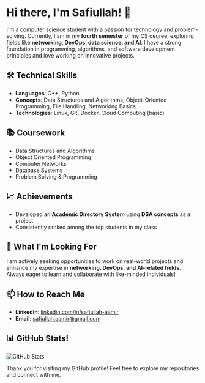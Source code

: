 # Hi there, I'm Safiullah! 👋  

I'm a computer science student with a passion for technology and problem-solving. Currently, I am in my **fourth semester** of my CS degree, exploring fields like **networking, DevOps, data science, and AI**. I have a strong foundation in programming, algorithms, and software development principles and love working on innovative projects.  

## 🛠 Technical Skills  
- **Languages**: C++, Python
- **Concepts**: Data Structures and Algorithms, Object-Oriented Programming, File Handling, Networking Basics  
- **Technologies**: Linux, Git, Docker, Cloud Computing (basic)  

## 📚 Coursework  
- Data Structures and Algorithms  
- Object Oriented Programming
- Computer Networks  
- Database Systems  
- Problem Solving & Programming  

## 📈 Achievements  
- Developed an **Academic Directory System** using **DSA concepts** as a project  
- Consistently ranked among the top students in my class  

## 🌱 What I'm Looking For  
I am actively seeking opportunities to work on real-world projects and enhance my expertise in **networking, DevOps, and AI-related fields**. Always eager to learn and collaborate with like-minded individuals!  

## 📫 How to Reach Me  
- **LinkedIn**: [linkedin.com/in/safiullah-aamir](https://www.linkedin.com/in/safiullah-aamir)  
- **Email**: safiullah.aamir@gmail.com  

## 📊 GitHub Stats!  
![GitHub Stats](https://github-readme-stats.vercel.app/api?username=SafiullahAamir&show_icons=true&theme=radical)  

Thank you for visiting my GitHub profile! Feel free to explore my repositories and connect with me.  
